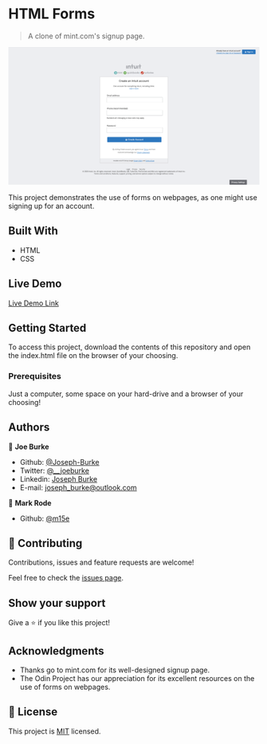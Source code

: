 # HTML Forms

> A clone of mint.com's signup page.

![screenshot](screenshot.png) 

This project demonstrates the use of forms on webpages, as one might use signing up for an account.

## Built With

- HTML
- CSS

## Live Demo

[Live Demo Link](https://nifty-bartik-d751da.netlify.app/)

## Getting Started

To access this project, download the contents of this repository and open the index.html file on the browser of your choosing.

### Prerequisites

Just a computer, some space on your hard-drive and a browser of your choosing!

## Authors

👤 **Joe Burke**

- Github: [@Joseph-Burke](https://github.com/githubhandle)
- Twitter: [@__joeburke](https://twitter.com/__joeburke)
- Linkedin: [Joseph Burke](https://www.linkedin.com/in/joseph-burke-b7a8261a5)
- E-mail: joseph_burke@outlook.com

👤 **Mark Rode**

- Github: [@m15e](https://github.com/m15e)

## 🤝 Contributing

Contributions, issues and feature requests are welcome! 

Feel free to check the [issues page](issues/).

## Show your support

Give a ⭐️ if you like this project!

## Acknowledgments

- Thanks go to mint.com for its well-designed signup page.
- The Odin Project has our appreciation for its excellent resources on the use of forms on webpages.

## 📝 License

This project is [MIT](lic.url) licensed.